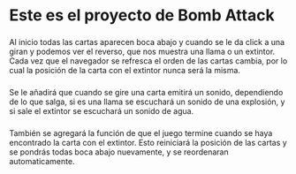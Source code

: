 <h1 align="left">Este es el proyecto de Bomb Attack</h1>

###

<p align="left">Al inicio todas las cartas aparecen boca abajo y cuando se le da click a una giran y podemos ver el reverso, que nos muestra una llama o un extintor. Cada vez que el navegador se refresca el orden de las cartas cambia, por lo cual la posición de la carta con el extintor nunca será la misma.</p>

###

<p align="left">Se le añadirá que cuando se gire una carta emitirá un sonido, dependiendo de lo que salga, si es una llama se escuchará un sonido de una explosión, y si sale el extintor se escuchará un sonido de agua.</p>

###

<p align="left">También se agregará la función de que el juego termine cuando se haya encontrado la carta con el extintor. Esto reiniciará la posición de las cartas y se pondrás todas boca abajo nuevamente, y se reordenaran automaticamente.</p>

###
